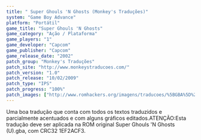 ```yaml
---
title: " Super Ghouls 'N Ghosts (Monkey's Traduções)"
system: "Game Boy Advance"
platform: "Portátil"
game_title: "Super Ghouls 'N Ghosts"
game_category: "Ação / Plataforma"
game_players: "1"
game_developer: "Capcom"
game_publisher: "Capcom"
game_release_date: "2002"
patch_group: "Monkey's Traduções"
patch_site: "http://www.monkeystraducoes.com/"
patch_version: "1.0"
patch_release: "10/02/2009"
patch_type: "IPS"
patch_progress: "100%"
patch_images: ["http://www.romhackers.org/imagens/traducoes/%5BGBA%5D%20Super%20Ghouls%20'N%20Ghosts%20-%20Monkey's%20Tradu%C3%A7%C3%B5es%20-%201.png","http://www.romhackers.org/imagens/traducoes/%5BGBA%5D%20Super%20Ghouls%20'N%20Ghosts%20-%20Monkey's%20Tradu%C3%A7%C3%B5es%20-%202.png","http://www.romhackers.org/imagens/traducoes/%5BGBA%5D%20Super%20Ghouls%20'N%20Ghosts%20-%20Monkey's%20Tradu%C3%A7%C3%B5es%20-%203.png"]
---
```

Uma boa tradução que conta com todos os textos traduzidos e parcialmente acentuados e com alguns gráficos editados.ATENÇÃO:Esta tradução deve ser aplicada na ROM original Super Ghouls 'N Ghosts (U).gba, com CRC32 1EF2ACF3.